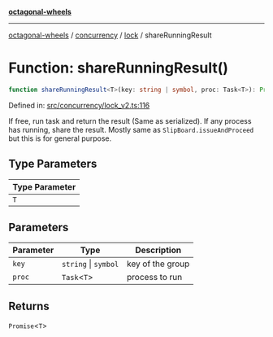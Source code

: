 [**octagonal-wheels**](../../../../../../README.md)

***

[octagonal-wheels](../../../../../../globals.md) / [concurrency](../../../README.md) / [lock](../README.md) / shareRunningResult

# Function: shareRunningResult()

```ts
function shareRunningResult<T>(key: string | symbol, proc: Task<T>): Promise<T>;
```

Defined in: [src/concurrency/lock\_v2.ts:116](https://github.com/vrtmrz/octagonal-wheels/blob/main/src/concurrency/lock_v2.ts#L116)

If free, run task and return the result (Same as serialized).
If any process has running, share the result.
Mostly same as `SlipBoard.issueAndProceed` but this is for general purpose.

## Type Parameters

| Type Parameter |
| ------ |
| `T` |

## Parameters

| Parameter | Type | Description |
| ------ | ------ | ------ |
| `key` | `string` \| `symbol` | key of the group |
| `proc` | `Task`\<`T`\> | process to run |

## Returns

`Promise`\<`T`\>
